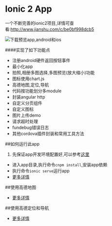 Ionic 2 App 
=====================
一个不断完善的ionic2项目,详情可查看:http://www.jianshu.com/c/be0bf998dcb5

![下载预览app,android和ios](http://omzo595hi.bkt.clouddn.com/download.png)

####实现了如下功能点
* 注册android硬件返回按钮事件
* 最小化app
* 拍照,相册多图选择,多图预览(放大缩小)功能
* 图标使用chart.js
* 高德地图,定位,导航
* 代码按功能划分多module
* 封装angular http
* 自定义分页组件
* 自定义图标
* 图片上传demo
* 请求超时处理
* fundebug错误日志
* 其他cordova插件封装和常用工具方法

##如何运行此app
1.  先保证app开发环境配置好,可以参考[这里](http://www.jianshu.com/p/1f1205602ce0)
* 进入app目录,执行命令`cnpm install`,安装app依赖
* 执行命令`ionic serve`运行app
* [更多详情](http://www.jianshu.com/p/836392297eb9)

##使用高德地图
* [更多详情](http://www.jianshu.com/p/4de365c55668)


##使用高德定位和导航
* [更多详情](http://www.jianshu.com/p/85aceaee3b35)
